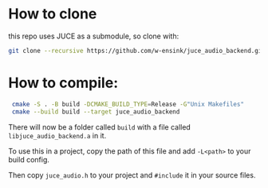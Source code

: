 # How to clone
this repo uses JUCE as a submodule, so clone with:
```bash
git clone --recursive https://github.com/w-ensink/juce_audio_backend.git 
```

# How to compile:
```bash
 cmake -S . -B build -DCMAKE_BUILD_TYPE=Release -G"Unix Makefiles"
 cmake --build build --target juce_audio_backend
```

There will now be a folder called `build` with a file called `libjuce_audio_backend.a` in it.

To use this in a project, copy the path of this file and add `-L<path>` to your build config.

Then copy `juce_audio.h` to your project and `#include` it in your source files.